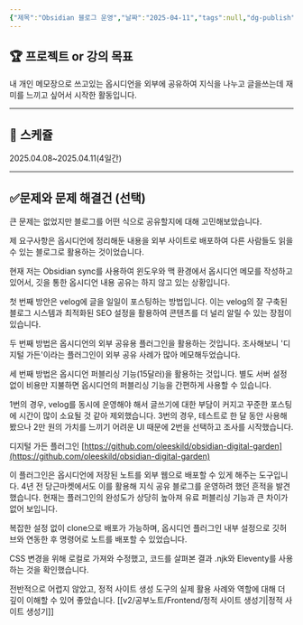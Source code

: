 ```yaml
---
{"제목":"Obsidian 블로그 운영","날짜":"2025-04-11","tags":null,"dg-publish":true,"permalink":"/v2/Project/Obsidian 블로그 운영/","dgPassFrontmatter":true}
---
```


## 🏆 프로젝트 or 강의 목표 

내 개인 메모장으로 쓰고있는 옵시디언을 외부에 공유하여 지식을 나누고 글을쓰는데 재미를 느끼고 싶어서 시작한 활동입니다.

---
## 📅  스케쥴 

2025.04.08~2025.04.11(4일간)

---
## ✅문제와 문제 해결건 (선택) 

큰 문제는 없었지만 블로그를 어떤 식으로 공유할지에 대해 고민해보았습니다.

제 요구사항은 옵시디언에 정리해둔 내용을 외부 사이트로 배포하여 다른 사람들도 읽을 수 있는 블로그로 활용하는 것이었습니다.

현재 저는 Obsidian sync를 사용하여 윈도우와 맥 환경에서 옵시디언 메모를 작성하고 있어서, 깃을 통한 옵시디언 내용 공유는 하지 않고 있는 상황입니다.

첫 번째 방안은 velog에 글을 일일이 포스팅하는 방법입니다. 이는 velog의 잘 구축된 블로그 시스템과 최적화된 SEO 설정을 활용하여 콘텐츠를 더 널리 알릴 수 있는 장점이 있습니다.

두 번째 방법은 옵시디언의 외부 공유용 플러그인을 활용하는 것입니다. 조사해보니 '디지털 가든'이라는 플러그인이 외부 공유 사례가 많아 메모해두었습니다.

세 번째 방법은 옵시디언 퍼블리싱 기능(15달러)을 활용하는 것입니다. 별도 서버 설정 없이 비용만 지불하면 옵시디언의 퍼블리싱 기능을 간편하게 사용할 수 있습니다.

1번의 경우, velog를 동시에 운영해야 해서 글쓰기에 대한 부담이 커지고 꾸준한 포스팅에 시간이 많이 소요될 것 같아 제외했습니다. 3번의 경우, 테스트로 한 달 동안 사용해봤으나 2만 원의 가치를 느끼기 어려운 UI 때문에 2번을 선택하고 조사를 시작했습니다.

디지털 가든 플러그인 [https://github.com/oleeskild/obsidian-digital-garden](https://github.com/oleeskild/obsidian-digital-garden)

이 플러그인은 옵시디언에 저장된 노트를 외부 웹으로 배포할 수 있게 해주는 도구입니다. 4년 전 당근마켓에서도 이를 활용해 지식 공유 블로그를 운영하려 했던 흔적을 발견했습니다. 현재는 플러그인의 완성도가 상당히 높아져 유료 퍼블리싱 기능과 큰 차이가 없어 보입니다.

복잡한 설정 없이 clone으로 배포가 가능하며, 옵시디언 플러그인 내부 설정으로 깃허브와 연동한 후 명령어로 노트를 배포할 수 있었습니다.

CSS 변경을 위해 로컬로 가져와 수정했고, 코드를 살펴본 결과 .njk와 Eleventy를 사용하는 것을 확인했습니다. 

전반적으로 어렵지 않았고, 정적 사이트 생성 도구의 실제 활용 사례와 역할에 대해 더 깊이 이해할 수 있어 좋았습니다. [[v2/공부노트/Frontend/정적 사이트 생성기\|정적 사이트 생성기]]